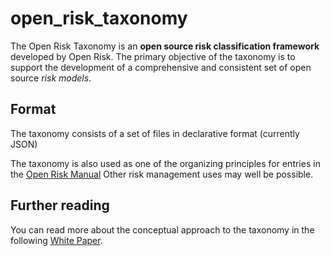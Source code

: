 # open_risk_taxonomy

The Open Risk Taxonomy is an **open source risk classification framework** developed by Open Risk. 
The primary objective of the taxonomy is to support the development of a comprehensive and consistent 
set of open source _risk models_. 

## Format 

The taxonomy consists of a set of files in declarative format (currently JSON)


The taxonomy is also used as one of the organizing principles for entries in the [Open Risk Manual](http://www.openriskmanual.org/wiki/Risk_Taxonomy)
Other risk management uses may well be possible.

## Further reading 
 
You can read more about the conceptual approach to the taxonomy in the following [White Paper](https://www.openriskmanagement.com/wp-content/uploads/2017/02/OpenRiskWP04_061415.pdf).

